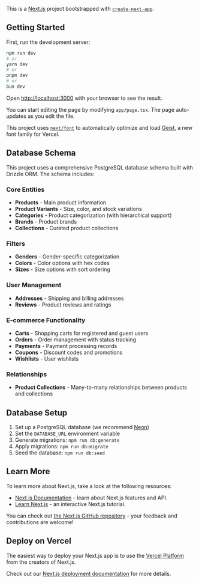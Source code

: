 This is a [Next.js](https://nextjs.org) project bootstrapped with [`create-next-app`](https://nextjs.org/docs/app/api-reference/cli/create-next-app).

## Getting Started

First, run the development server:

```bash
npm run dev
# or
yarn dev
# or
pnpm dev
# or
bun dev
```

Open [http://localhost:3000](http://localhost:3000) with your browser to see the result.

You can start editing the page by modifying `app/page.tsx`. The page auto-updates as you edit the file.

This project uses [`next/font`](https://nextjs.org/docs/app/building-your-application/optimizing/fonts) to automatically optimize and load [Geist](https://vercel.com/font), a new font family for Vercel.

## Database Schema

This project uses a comprehensive PostgreSQL database schema built with Drizzle ORM. The schema includes:

### Core Entities
- **Products** - Main product information
- **Product Variants** - Size, color, and stock variations
- **Categories** - Product categorization (with hierarchical support)
- **Brands** - Product brands
- **Collections** - Curated product collections

### Filters
- **Genders** - Gender-specific categorization
- **Colors** - Color options with hex codes
- **Sizes** - Size options with sort ordering

### User Management
- **Addresses** - Shipping and billing addresses
- **Reviews** - Product reviews and ratings

### E-commerce Functionality
- **Carts** - Shopping carts for registered and guest users
- **Orders** - Order management with status tracking
- **Payments** - Payment processing records
- **Coupons** - Discount codes and promotions
- **Wishlists** - User wishlists

### Relationships
- **Product Collections** - Many-to-many relationships between products and collections

## Database Setup

1. Set up a PostgreSQL database (we recommend [Neon](https://neon.tech/))
2. Set the `DATABASE_URL` environment variable
3. Generate migrations: `npm run db:generate`
4. Apply migrations: `npm run db:migrate`
5. Seed the database: `npm run db:seed`

## Learn More

To learn more about Next.js, take a look at the following resources:

- [Next.js Documentation](https://nextjs.org/docs) - learn about Next.js features and API.
- [Learn Next.js](https://nextjs.org/learn) - an interactive Next.js tutorial.

You can check out [the Next.js GitHub repository](https://github.com/vercel/next.js) - your feedback and contributions are welcome!

## Deploy on Vercel

The easiest way to deploy your Next.js app is to use the [Vercel Platform](https://vercel.com/new?utm_medium=default-template&filter=next.js&utm_source=create-next-app&utm_campaign=create-next-app-readme) from the creators of Next.js.

Check out our [Next.js deployment documentation](https://nextjs.org/docs/app/building-your-application/deploying) for more details.